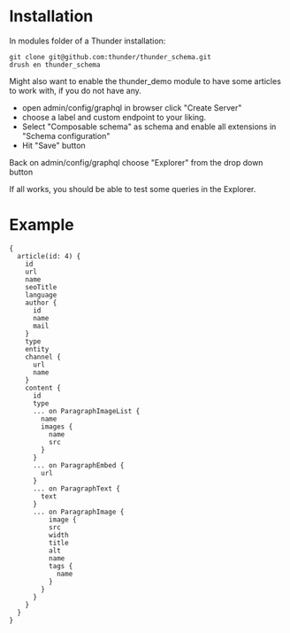 # Installation

In modules folder of a Thunder installation:

    git clone git@github.com:thunder/thunder_schema.git
    drush en thunder_schema

Might also want to enable the thunder_demo module to have some articles to work with, if you do not have any.

+ open admin/config/graphql in browser click "Create Server"
+ choose a label and custom endpoint to your liking.
+ Select "Composable schema" as schema and enable all extensions in "Schema configuration"
+ Hit "Save" button

Back on admin/config/graphql choose "Explorer" from the drop down button

If all works, you should be able to test some queries in the Explorer.

# Example

    {
      article(id: 4) {
        id
        url
        name
        seoTitle
        language
        author {
          id
          name
          mail
        }
        type
        entity
        channel {
          url
          name
        }
        content {
          id
          type
          ... on ParagraphImageList {
            name
            images {
              name
              src
            }
          }
          ... on ParagraphEmbed {
            url
          }
          ... on ParagraphText {
            text
          }
          ... on ParagraphImage {
              image {
              src
              width
              title
              alt
              name
              tags {
                name
              }
            }
          }
        }
      }
    }

